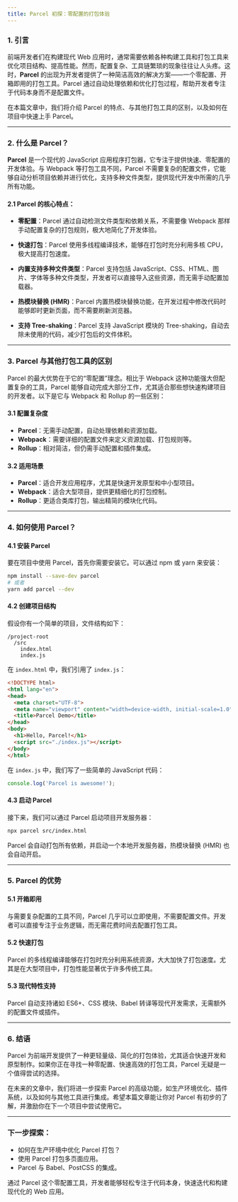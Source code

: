```yaml
---
title: Parcel 初探：零配置的打包体验
---
```


### 1. 引言

前端开发者们在构建现代 Web 应用时，通常需要依赖各种构建工具和打包工具来优化项目结构、提高性能。然而，配置复杂、工具链繁琐的现象往往让人头疼。这时，**Parcel** 的出现为开发者提供了一种简洁高效的解决方案——一个零配置、开箱即用的打包工具。Parcel 通过自动处理依赖和优化打包过程，帮助开发者专注于代码本身而不是配置文件。

在本篇文章中，我们将介绍 Parcel 的特点、与其他打包工具的区别，以及如何在项目中快速上手 Parcel。

---

### 2. 什么是 Parcel？

**Parcel** 是一个现代的 JavaScript 应用程序打包器，它专注于提供快速、零配置的开发体验。与 Webpack 等打包工具不同，Parcel 不需要复杂的配置文件，它能够自动分析项目依赖并进行优化，支持多种文件类型，提供现代开发中所需的几乎所有功能。

#### 2.1 Parcel 的核心特点：

- **零配置**：Parcel 通过自动检测文件类型和依赖关系，不需要像 Webpack 那样手动配置复杂的打包规则，极大地简化了开发体验。

- **快速打包**：Parcel 使用多线程编译技术，能够在打包时充分利用多核 CPU，极大提高打包速度。

- **内置支持多种文件类型**：Parcel 支持包括 JavaScript、CSS、HTML、图片、字体等多种文件类型，开发者可以直接导入这些资源，而无需手动配置加载器。

- **热模块替换 (HMR)**：Parcel 内置热模块替换功能，在开发过程中修改代码时能够即时更新页面，而不需要刷新浏览器。

- **支持 Tree-shaking**：Parcel 支持 JavaScript 模块的 Tree-shaking，自动去除未使用的代码，减少打包后的文件体积。

---

### 3. Parcel 与其他打包工具的区别

Parcel 的最大优势在于它的“零配置”理念。相比于 Webpack 这种功能强大但配置复杂的工具，Parcel 能够自动完成大部分工作，尤其适合那些想快速构建项目的开发者。以下是它与 Webpack 和 Rollup 的一些区别：

#### 3.1 配置复杂度
- **Parcel**：无需手动配置，自动处理依赖和资源加载。
- **Webpack**：需要详细的配置文件来定义资源加载、打包规则等。
- **Rollup**：相对简洁，但仍需手动配置和插件集成。

#### 3.2 适用场景
- **Parcel**：适合开发应用程序，尤其是快速开发原型和中小型项目。
- **Webpack**：适合大型项目，提供更精细化的打包控制。
- **Rollup**：更适合类库打包，输出精简的模块化代码。

---

### 4. 如何使用 Parcel？

#### 4.1 安装 Parcel

要在项目中使用 Parcel，首先你需要安装它。可以通过 npm 或 yarn 来安装：
```bash
npm install --save-dev parcel
# 或者
yarn add parcel --dev
```

#### 4.2 创建项目结构

假设你有一个简单的项目，文件结构如下：
```
/project-root
  /src
    index.html
    index.js
```

在 `index.html` 中，我们引用了 `index.js`：
```html
<!DOCTYPE html>
<html lang="en">
<head>
  <meta charset="UTF-8">
  <meta name="viewport" content="width=device-width, initial-scale=1.0">
  <title>Parcel Demo</title>
</head>
<body>
  <h1>Hello, Parcel!</h1>
  <script src="./index.js"></script>
</body>
</html>
```

在 `index.js` 中，我们写了一些简单的 JavaScript 代码：
```javascript
console.log('Parcel is awesome!');
```

#### 4.3 启动 Parcel

接下来，我们可以通过 Parcel 启动项目开发服务器：
```bash
npx parcel src/index.html
```

Parcel 会自动打包所有依赖，并启动一个本地开发服务器，热模块替换 (HMR) 也会自动开启。

---

### 5. Parcel 的优势

#### 5.1 开箱即用
与需要复杂配置的工具不同，Parcel 几乎可以立即使用，不需要配置文件。开发者可以直接专注于业务逻辑，而无需花费时间去配置打包工具。

#### 5.2 快速打包
Parcel 的多线程编译能够在打包时充分利用系统资源，大大加快了打包速度。尤其是在大型项目中，打包性能显著优于许多传统工具。

#### 5.3 现代特性支持
Parcel 自动支持诸如 ES6+、CSS 模块、Babel 转译等现代开发需求，无需额外的配置文件或插件。

---

### 6. 结语

Parcel 为前端开发提供了一种更轻量级、简化的打包体验，尤其适合快速开发和原型制作。如果你正在寻找一种零配置、快速高效的打包工具，Parcel 无疑是一个值得尝试的选择。

在未来的文章中，我们将进一步探索 Parcel 的高级功能，如生产环境优化、插件系统，以及如何与其他工具进行集成。希望本篇文章能让你对 Parcel 有初步的了解，并激励你在下一个项目中尝试使用它。

---

### 下一步探索：

- 如何在生产环境中优化 Parcel 打包？
- 使用 Parcel 打包多页面应用。
- Parcel 与 Babel、PostCSS 的集成。

通过 Parcel 这个零配置工具，开发者能够轻松专注于代码本身，快速迭代和构建现代化的 Web 应用。